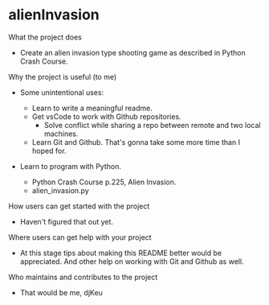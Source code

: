 # alienInvasion


What the project does
- Create an alien invasion type shooting game as described in Python Crash Course.


Why the project is useful (to me)
- Some unintentional uses:
    - Learn to write a meaningful readme.
    - Get vsCode to work with Github repositories.
        - Solve conflict while sharing a repo between remote and two local machines.
    - Learn Git and Github. That's gonna take some more time than I hoped for.
    
- Learn to program with Python.
    - Python Crash Course p.225, Alien Invasion.
    - alien_invasion.py


How users can get started with the project
- Haven't figured that out yet.


Where users can get help with your project
- At this stage tips about making this README better would be appreciated. And other help on working with Git and Github as well.


Who maintains and contributes to the project
- That would be me, djKeu
